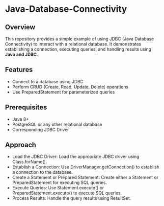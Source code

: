 # Java-Database-Connectivity
## Overview
This repository provides a simple example of using JDBC (Java Database Connectivity) to interact with a relational database. It demonstrates establishing a connection, executing queries, and handling results using **Java and JDBC**.

## Features
- Connect to a database using JDBC
- Perform CRUD (Create, Read, Update, Delete) operations
- Use PreparedStatement for parameterized queries

## Prerequisites
- Java 8+
- PostgreSQL or any other relational database
- Corresponding JDBC Driver

## Approach
- Load the JDBC Driver: Load the appropriate JDBC driver using Class.forName().
- Establish a Connection: Use DriverManager.getConnection() to establish a connection to the database.
- Create a Statement or Prepared Statement: Create either a Statement or PreparedStatement for executing SQL queries.
- Execute Queries: Use Statement.execute() or PreparedStatement.execute() to execute SQL queries.
- Process Results: Handle the query results using ResultSet.

  

